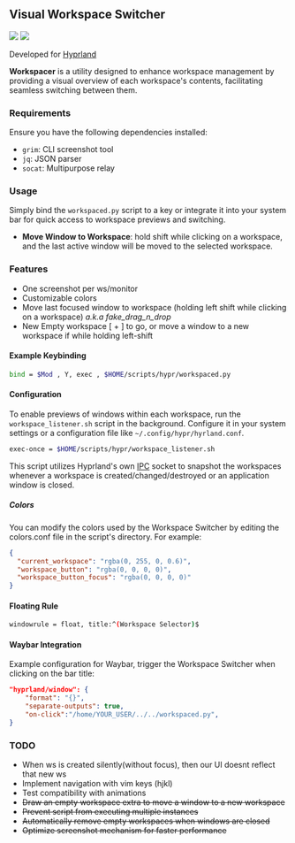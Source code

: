 ## Visual Workspace Switcher
<div>
<img src="https://github.com/CarloCattano/workspacer/assets/17380530/5d28bcfc-3270-46b2-8372-33d504880855">
<img src="https://github.com/CarloCattano/workspacer/assets/17380530/eb77c686-95d3-4fea-9b9b-e99c84f41f08">
</div>

Developed for [Hyprland](https://hyprland.org)

**Workspacer** is a utility designed to enhance workspace management by providing a visual overview of each workspace's contents, facilitating seamless switching between them.

### Requirements

Ensure you have the following dependencies installed:

- `grim`: CLI screenshot tool
- `jq`: JSON parser
- `socat`: Multipurpose relay


### Usage

Simply bind the `workspaced.py` script to a key or integrate it into your system bar for quick access to workspace previews and switching.

- **Move Window to Workspace**: hold shift while clicking on a workspace, and the last active window will be moved to the selected workspace.

### Features

- One screenshot per ws/monitor
- Customizable colors
- Move last focused window to workspace (holding left shift while clicking on a workspace) *a.k.a* _fake_drag_n_drop_
- New Empty workspace [ + ] to go, or move a window to a new workspace if while holding left-shift

#### Example Keybinding

```bash
bind = $Mod , Y, exec , $HOME/scripts/hypr/workspaced.py
```

#### Configuration

To enable previews of windows within each workspace, run the `workspace_listener.sh` script in the background. Configure it in your system settings or a configuration file like `~/.config/hypr/hyrland.conf`.

```bash
exec-once = $HOME/scripts/hypr/workspace_listener.sh
```

This script utilizes Hyprland's own [IPC](https://wiki.hyprland.org/IPC/) socket to snapshot the workspaces whenever a workspace is created/changed/destroyed or an application window is closed. 

##### Colors

You can modify the colors used by the Workspace Switcher by editing the colors.conf file in the script's directory. For example:

```json
{
  "current_workspace": "rgba(0, 255, 0, 0.6)",
  "workspace_button": "rgba(0, 0, 0, 0)",
  "workspace_button_focus": "rgba(0, 0, 0, 0)"
}
```


#### Floating Rule

```bash
windowrule = float, title:^(Workspace Selector)$
```

#### Waybar Integration

Example configuration for Waybar, trigger the Workspace Switcher when clicking on the bar title:

```json
"hyprland/window": {
    "format": "{}",
    "separate-outputs": true,
    "on-click":"/home/YOUR_USER/../../workspaced.py",
}
```

### TODO

- When ws is created silently(without focus), then our UI doesnt reflect that new ws
- Implement navigation with vim keys (hjkl)
- Test compatibility with animations
- ~~Draw an empty workspace extra to move a window to a new workspace~~
- ~~Prevent script from executing multiple instances~~
- ~~Automatically remove empty workspaces when windows are closed~~
- ~~Optimize screenshot mechanism for faster performance~~

